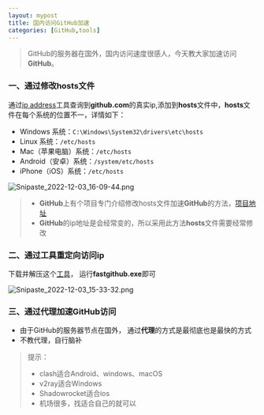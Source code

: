 ```yaml
---
layout: mypost
title: 国内访问GitHub加速
categories: [GitHub,tools]
---
```


> GitHub的服务器在国外，国内访问速度很感人，今天教大家加速访问**GitHub**。

### 一、通过修改hosts文件

通过[ip address](https://www.ipaddress.com/)工具查询到**github.com**的真实ip,添加到**hosts**文件中，**hosts**文件在每个系统的位置不一，详情如下：

- Windows 系统：`C:\Windows\System32\drivers\etc\hosts`
- Linux 系统：`/etc/hosts`
- Mac（苹果电脑）系统：`/etc/hosts`
- Android（安卓）系统：`/system/etc/hosts`
- iPhone（iOS）系统：`/etc/hosts`

![Snipaste_2022-12-03_16-09-44.png](Snipaste_2022-12-03_16-09-44.png)

> - **GitHub**上有个项目专门介绍修改hosts文件加速**GitHub**的方法，[项目地址](https://github.com/521xueweihan/GitHub520)
> - **GitHub**的ip地址是会经常变的，所以采用此方法**hosts**文件需要经常修改

### 二、通过工具重定向访问ip

下载并解压这个[工具](https://github.com/dotnetcore/FastGithub/releases)， 运行**fastgithub.exe**即可

![Snipaste_2022-12-03_15-33-32.png](Snipaste_2022-12-03_15-33-32.png)

### 三、通过代理加速GitHub访问

- 由于GitHub的服务器节点在国外， 通过**代理**的方式是最彻底也是最快的方式
- 不教代理，自行脑补

> 提示：
> - clash适合Android、windows、macOS
> - v2ray适合Windows
> - Shadowrocket适合ios
> - 机场很多，找适合自己的就可以
